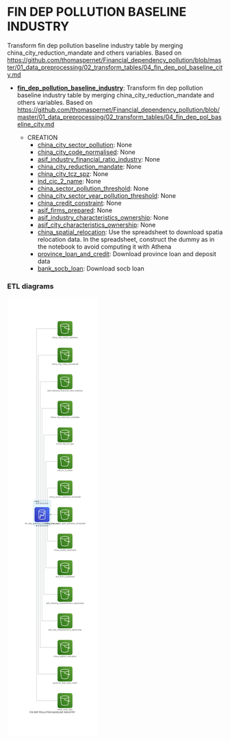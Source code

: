 # FIN DEP POLLUTION BASELINE INDUSTRY

Transform fin dep pollution baseline industry table by merging china_city_reduction_mandate and others
variables. Based on https://github.com/thomaspernet/Financial_dependency_pollution/blob/master/01_data_preprocessing/02_transform_tables/04_fin_dep_pol_baseline_city.md

* **[fin_dep_pollution_baseline_industry](https://github.com/thomaspernet/pollution_credit_constraint/blob/master/01_data_preprocessing/02_transform_tables/00_credit_constraint_industry.md)**: 
Transform fin dep pollution baseline industry table by merging china_city_reduction_mandate and others
variables. Based on https://github.com/thomaspernet/Financial_dependency_pollution/blob/master/01_data_preprocessing/02_transform_tables/04_fin_dep_pol_baseline_city.md

    * CREATION
        * [china_city_sector_pollution](None): None
        * [china_city_code_normalised](None): None
        * [asif_industry_financial_ratio_industry](None): None
        * [china_city_reduction_mandate](None): None
        * [china_city_tcz_spz](None): None
        * [ind_cic_2_name](None): None
        * [china_sector_pollution_threshold](None): None
        * [china_city_sector_year_pollution_threshold](None): None
        * [china_credit_constraint](None): None
        * [asif_firms_prepared](None): None
        * [asif_industry_characteristics_ownership](None): None
        * [asif_city_characteristics_ownership](None): None
        * [china_spatial_relocation](https://github.com/thomaspernet/pollution_credit_constraint/01_data_preprocessing/00_download_data/TARGET_SO2/china_cities_target_so2.py): Use the spreadsheet to download spatia relocation data. In the spreadsheet, construct the dummy as in the notebook to avoid computing it with Athena
        * [province_loan_and_credit](https://github.com/thomaspernet/pollution_credit_constraint/01_data_preprocessing/00_download_data/ALMANAC_BANK_LOAN/provinces.py): Download province loan and deposit data
        * [bank_socb_loan](https://github.com/thomaspernet/pollution_credit_constraint/01_data_preprocessing/00_download_data/ALMANAC_BANK_LOAN/socb_loan.py): Download socb loan

### ETL diagrams



![](https://raw.githubusercontent.com/thomaspernet/pollution_credit_constraint/master/utils/IMAGES/fin_dep_pollution_baseline_industry.jpg)

